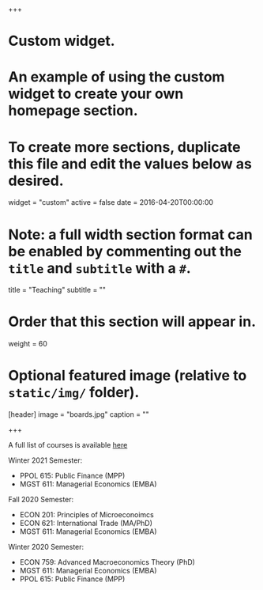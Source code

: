+++
# Custom widget.
# An example of using the custom widget to create your own homepage section.
# To create more sections, duplicate this file and edit the values below as desired.
widget = "custom"
active = false
date = 2016-04-20T00:00:00

# Note: a full width section format can be enabled by commenting out the `title` and `subtitle` with a `#`.
title = "Teaching"
subtitle = ""

# Order that this section will appear in.
weight = 60

# Optional featured image (relative to `static/img/` folder).
[header]
image = "boards.jpg"
caption = ""

+++

A full list of courses is available [here](https://econ.ucalgary.ca/courses)

Winter 2021 Semester:

- PPOL 615: Public Finance (MPP)
- MGST 611: Managerial Economics (EMBA)

Fall 2020 Semester:

- ECON 201: Principles of Microeconoimcs
- ECON 621: International Trade (MA/PhD)
- MGST 611: Managerial Economics (EMBA)

Winter 2020 Semester:

- ECON 759: Advanced Macroeconomics Theory (PhD)
- MGST 611: Managerial Economics (EMBA)
- PPOL 615: Public Finance (MPP)
